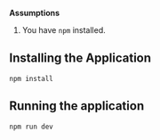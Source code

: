 **Assumptions**

1. You have `npm` installed.

## Installing the Application

`npm install`

## Running the application

`npm run dev`
